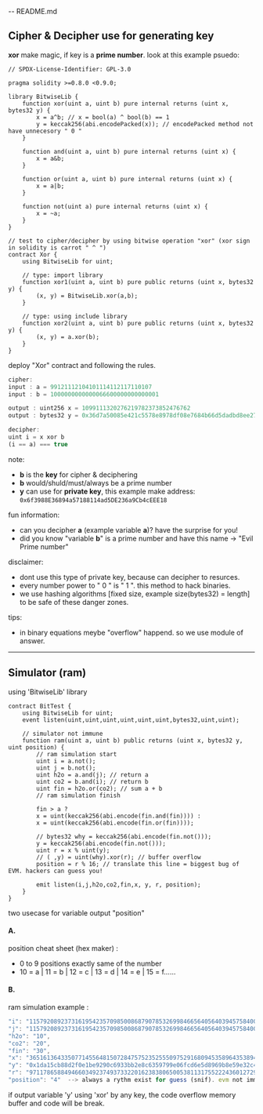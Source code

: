 -- README.md
## Cipher & Decipher use for generating key
**xor** make magic, if key is a **prime number**. look at this example psuedo:

```solidity
// SPDX-License-Identifier: GPL-3.0

pragma solidity >=0.8.0 <0.9.0;

library BitwiseLib {
    function xor(uint a, uint b) pure internal returns (uint x, bytes32 y) {
        x = a^b; // x = bool(a) ^ bool(b) == 1 
        y = keccak256(abi.encodePacked(x)); // encodePacked method not have unnecesory " 0 "
    }
    
    function and(uint a, uint b) pure internal returns (uint x) {
        x = a&b;
    }
    
    function or(uint a, uint b) pure internal returns (uint x) {
        x = a|b;
    }
    
    function not(uint a) pure internal returns (uint x) {
        x = ~a;
    }
}

// test to cipher/decipher by using bitwise operation "xor" (xor sign in solidity is carrot " ^ ")
contract Xor {
    using BitwiseLib for uint;
    
    // type: import library
    function xor1(uint a, uint b) pure public returns (uint x, bytes32 y) {
        (x, y) = BitwiseLib.xor(a,b);
    }
    
    // type: using include library
    function xor2(uint a, uint b) pure public returns (uint x, bytes32 y) {
        (x, y) = a.xor(b);
    }
}
```

deploy "Xor" contract and following the rules.
```js
cipher:
input : a = 99121112104101114112117110107
input : b = 1000000000000066600000000000001

output : uint256 x = 1099111320276219782373852476762
output : bytes32 y = 0x36d7a50085e421c5578e8978df08e7684b66d5dadbd8ee2791777c9715f5e6d5

decipher: 
uint i = x xor b
(i == a) === true
```

note: 
- **b** is the **key** for cipher & deciphering
- **b** would/shuld/must/always be a prime number
- **y** can use for **private key**, this example make address: `0x6f3988E36894a57188114ad5DE236a9Cb4cEEE18`

fun information:
- can you decipher **a** (example variable **a**)? have the surprise for you!
- did you know "variable **b**" is a prime number and have this name -> "Evil Prime number" 

disclaimer:
- dont use this type of private key, because can decipher to resurces.
- every number power to " 0 " is " 1 ". this method to hack binaries.
- we use hashing algorithms [fixed size, example size(bytes32) = length] to be safe of these danger zones.

tips:
- in binary equations meybe "overflow" happend. so we use module of answer.

---

## Simulator (ram)
using 'BitwiseLib' library
```solidity
contract BitTest {
    using BitwiseLib for uint;
    event listen(uint,uint,uint,uint,uint,uint,bytes32,uint,uint);
        
    // simulator not immune
    function ram(uint a, uint b) public returns (uint x, bytes32 y, uint position) {
        // ram simulation start
        uint i = a.not();
        uint j = b.not();
        uint h2o = a.and(j); // return a
        uint co2 = b.and(i); // return b
        uint fin = h2o.or(co2); // sum a + b
        // ram simulation finish

        fin > a ? 
        x = uint(keccak256(abi.encode(fin.and(fin)))) : 
        x = uint(keccak256(abi.encode(fin.or(fin))));

        // bytes32 why = keccak256(abi.encode(fin.not()));
        y = keccak256(abi.encode(fin.not()));
        uint r = x % uint(y);
        // ( ,y) = uint(why).xor(r); // buffer overflow
        position = r % 16; // translate this line = biggest bug of EVM. hackers can guess you!
        
        emit listen(i,j,h2o,co2,fin,x, y, r, position);
    }
}
```
two usecase for variable output "position"
#### A.
position cheat sheet (hex maker) :
- 0 to 9 positions exactly same of the number
- 10 = a | 11 = b | 12 = c | 13 = d | 14 = e | 15 = f......

#### B.
ram simulation example :
```js
"i": "115792089237316195423570985008687907853269984665640564039457584007913129639925",
"j": "115792089237316195423570985008687907853269984665640564039457584007913129639915",
"h2o": "10",
"co2": "20",
"fin": "30",
"x": "36516136433507714556481507284757523525550975291680945358964353894568634540880",
"y": "0x1da15cb88d2f0e1be9290c6933bb2e8c6359799e06fcd6e5d8969b8e59e32c46",
"r": "9711786588494660349237493733220162383806500538113175522243601272905808251588",
"position": "4"  --> always a rythm exist for guess (snif). evm not immune
```

if output variable 'y' using 'xor' by any key, the code overflow memory buffer and code will be break.
